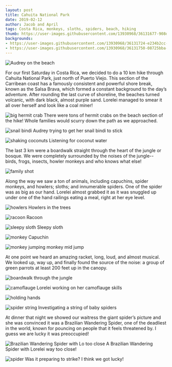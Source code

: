 ```yaml
---
layout: post
title: Cahuita National Park
date: 2019-02-12
author: Jacob and April
tags: Costa Rica, monkeys, sloths, spiders, beach, hiking
thumb: https://user-images.githubusercontent.com/13930968/36131677-908de326-1038-11e8-9270-2c419b25f90a.jpg
backgrounds:
- https://user-images.githubusercontent.com/13930968/36131724-e234b2cc-1038-11e8-87d6-88c48f6ccc9a.jpg
- https://user-images.githubusercontent.com/13930968/36131750-08725bba-1039-11e8-90b3-f11ae62f38e8.jpg
---
```


![Audrey on the beach](https://user-images.githubusercontent.com/13930968/36131589-1625d742-1038-11e8-823c-57adb7d8c2c1.jpg)


For our first Saturday in Costa Rica, we decided to do a 10 km hike through Cahuita National Park, just north of Puerto Viejo. This section of the Carribean coast has a famously consistent and powerful shore break, known as the Salsa Brava, which formed a constant background to the day’s adventure. After rounding the last curve of shoreline, the beaches turned volcanic, with dark black, almost purple sand.  Lorelei managed to smear it all over herself and look like a coal miner! 

![big hermit crab](https://user-images.githubusercontent.com/13930968/36131598-2413132e-1038-11e8-9bdb-e2b80d3e9d08.jpg)
There were tons of hermit crabs on the beach section of the hike! Whole families would scurry down the path as we approached. 

![snail bindi](https://user-images.githubusercontent.com/13930968/36131643-64269026-1038-11e8-9f5f-ae2d0e6288be.jpg)
Audrey trying to get her snail bindi to stick

![shaking coconuts](https://user-images.githubusercontent.com/13930968/36131658-6fb26794-1038-11e8-8052-3ea2c5232db4.jpg)
Listening for coconut water

The last 3 km were a boardwalk straight through the heart of the jungle or bosque. We were completely surrounded by the noises of the jungle-- birds, frogs, insects, howler monkeys and who knows what else! 

![family shot](https://user-images.githubusercontent.com/13930968/36131703-c1659fa2-1038-11e8-9891-6439ae6680c5.jpg)

Along the way we saw a ton of animals, including capuchins, spider monkeys, and howlers; sloths; and innumerable spiders. One of the spider was as big as our hand. Lorelei almost grabbed it as it was snuggled up under one of the hand railings eating a meal, right at her eye level. 

![howlers](https://user-images.githubusercontent.com/13930968/36131574-07b59b2a-1038-11e8-8d69-eb20fa8e8276.jpg)
Howlers in the trees

![racoon](https://user-images.githubusercontent.com/13930968/36131610-31e86b70-1038-11e8-9c56-2fbee2a01a09.jpg)
Racoon

![sleepy sloth](https://user-images.githubusercontent.com/13930968/36131621-442ffd5c-1038-11e8-8bf3-d5763c069abf.jpg)
Sleepy sloth

![monkey](https://user-images.githubusercontent.com/13930968/36131677-908de326-1038-11e8-9270-2c419b25f90a.jpg)
Capuchin

![monkey jumping](https://user-images.githubusercontent.com/13930968/36131683-9ad47674-1038-11e8-923b-9d5fa2fd9079.jpg)
monkey mid jump

At one point we heard an amazing racket, long, loud, and almost musical.  We looked up, way up, and finally found the source of the noise: a group of green parrots at least 200 feet up in the canopy. 

![boardwalk through the jungle](https://user-images.githubusercontent.com/13930968/36131724-e234b2cc-1038-11e8-87d6-88c48f6ccc9a.jpg)

![camoflauge](https://user-images.githubusercontent.com/13930968/36131739-f531303a-1038-11e8-864c-4325c620ec79.jpg)
Lorelei working on her camoflauge skills

![holding hands](https://user-images.githubusercontent.com/13930968/36131750-08725bba-1039-11e8-90b3-f11ae62f38e8.jpg)

![spider string](https://user-images.githubusercontent.com/13930968/36131773-28f6a044-1039-11e8-87c8-2d4f185b74d1.jpg)
Investigating a string of baby spiders

At dinner that night we showed our waitress the giant spider’s picture and she was convinced it was a Brazilian Wandering Spider, one of the deadliest in the world, known for pouncing on people that it feels threatened by. I guess we are lucky it was preoccupied!

![Brazilian Wandering Spider with Lo too close](https://user-images.githubusercontent.com/13930968/36131708-ce5b4018-1038-11e8-9a62-b7bfe6293eba.jpg)
A Brazilian Wandering Spider with Lorelei way too close! 

![spider](https://user-images.githubusercontent.com/13930968/36132132-155663e2-103b-11e8-96b5-9a958c149b71.jpg)
Was it preparing to strike? I think we got lucky! 



